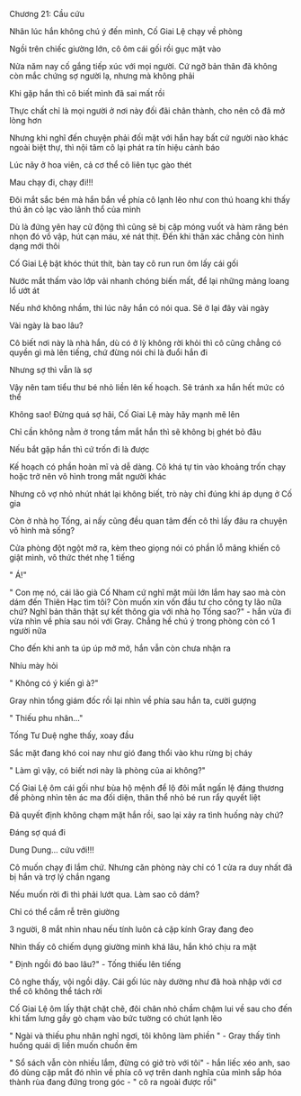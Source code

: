 




Chương 21: Cầu cứu


Nhân lúc hắn không chú ý đến mình, Cố Giai Lệ chạy về phòng

Ngồi trên chiếc giường lớn, cô ôm cái gối rồi gục mặt vào

Nửa năm nay cố gắng tiếp xúc với mọi người. Cứ ngỡ bản thân đã không còn mắc chứng sợ người lạ, nhưng mà không phải

Khi gặp hắn thì cô biết mình đã sai mất rồi

Thực chất chỉ là mọi người ở nơi này đối đãi chân thành, cho nên cô đã mở lòng hơn

Nhưng khi nghĩ đến chuyện phải đối mặt với hắn hay bất cứ người nào khác ngoài biệt thự, thì nội tâm cô lại phát ra tín hiệu cảnh báo

Lúc nãy ở hoa viên, cả cơ thể cô liên tục gào thét

Mau chạy đi, chạy đi!!!

Đôi mắt sắc bén mà hắn bắn về phía cô lạnh lẽo như con thú hoang khi thấy thú ăn cỏ lạc vào lãnh thổ của mình

Dù là đứng yên hay cử động thì cũng sẽ bị cặp móng vuốt và hàm răng bén nhọn đó vồ vập, hút cạn máu, xé nát thịt. Đến khi thân xác chẳng còn hình dạng mới thôi

Cố Giai Lệ bật khóc thút thít, bàn tay cô run run ôm lấy cái gối

Nước mắt thấm vào lớp vải nhanh chóng biến mất, để lại những mảng loang lổ ướt át

Nếu nhớ không nhầm, thì lúc nãy hắn có nói qua. Sẽ ở lại đây vài ngày

Vài ngày là bao lâu?

Cô biết nơi này là nhà hắn, dù có ở lỳ không rời khỏi thì cô cũng chẳng có quyền gì mà lên tiếng, chứ đừng nói chi là đuổi hắn đi

Nhưng sợ thì vẫn là sợ

Vậy nên tam tiểu thư bé nhỏ liền lên kế hoạch. Sẽ tránh xa hắn hết mức có thể

Không sao! Đừng quá sợ hãi, Cố Giai Lệ mày hãy mạnh mẽ lên

Chỉ cần không nằm ở trong tầm mắt hắn thì sẽ không bị ghét bỏ đâu

Nếu bắt gặp hắn thì cứ trốn đi là được

Kế hoạch có phần hoàn mĩ và dễ dàng. Cô khá tự tin vào khoảng trốn chạy hoặc trở nên vô hình trong mắt người khác

Nhưng cô vợ nhỏ nhút nhát lại không biết, trò này chỉ đúng khi áp dụng ở Cố gia

Còn ở nhà họ Tống, ai nấy cũng đều quan tâm đến cô thì lấy đâu ra chuyện vô hình mà sống?


Cửa phòng đột ngột mở ra, kèm theo giọng nói có phần lỗ mãng khiến cô giật mình, vô thức thét nhẹ 1 tiếng

" Á!"

" Con mẹ nó, cái lão già Cố Nham cứ nghĩ mặt mũi lớn lắm hay sao mà còn dám đến Thiên Hạc tìm tôi? Còn muốn xin vốn đầu tư cho công ty lão nữa chứ? Nghĩ bản thân thật sự kết thông gia với nhà họ Tống sao?" - hắn vừa đi vừa nhìn về phía sau nói với Gray. Chẳng hề chú ý trong phòng còn có 1 người nữa

Cho đến khi anh ta úp úp mở mở, hắn vẫn còn chưa nhận ra

Nhíu mày hỏi

" Không có ý kiến gì à?"

Gray nhìn tổng giám đốc rồi lại nhìn về phía sau hắn ta, cười gượng

" Thiếu phu nhân..."

Tống Tư Duệ nghe thấy, xoay đầu

Sắc mặt đang khó coi nay như gió đang thổi vào khu rừng bị cháy

" Làm gì vậy, có biết nơi này là phòng của ai không?"

Cố Giai Lệ ôm cái gối như bùa hộ mệnh để lộ đôi mắt ngấn lệ đáng thương đề phòng nhìn tên ác ma đối diện, thân thể nhỏ bé run rẩy quyết liệt

Đã quyết định không chạm mặt hắn rồi, sao lại xảy ra tình huống này chứ?

Đáng sợ quá đi

Dung Dung... cứu với!!!

Cô muốn chạy đi lắm chứ. Nhưng căn phòng này chỉ có 1 cửa ra duy nhất đã bị hắn và trợ lý chắn ngang

Nếu muốn rời đi thì phải lướt qua. Làm sao cô dám?

Chỉ có thể cắm rễ trên giường

3 người, 8 mắt nhìn nhau nếu tính luôn cả cặp kính Gray đang đeo

Nhìn thấy cô chiếm dụng giường mình khá lâu, hắn khó chịu ra mặt

" Định ngồi đó bao lâu?" - Tống thiếu lên tiếng

Cô nghe thấy, vội ngồi dậy. Cái gối lúc này dường như đã hoà nhập với cơ thể cô không thể tách rời

Cố Giai Lệ ôm lấy thật chặt chẽ, đôi chân nhỏ chầm chậm lui về sau cho đến khi tấm lưng gầy gò chạm vào bức tường có chút lạnh lẽo

" Ngài và thiếu phu nhân nghỉ ngơi, tôi không làm phiền " - Gray thấy tình huống quái dị liền muốn chuồn êm

" Sổ sách vẫn còn nhiều lắm, đừng có giở trò với tôi" - hắn liếc xéo anh, sao đó dùng cặp mắt đó nhìn về phía cô vợ trên danh nghĩa của mình sắp hóa thành rùa đang đứng trong góc - " cô ra ngoài được rồi"




